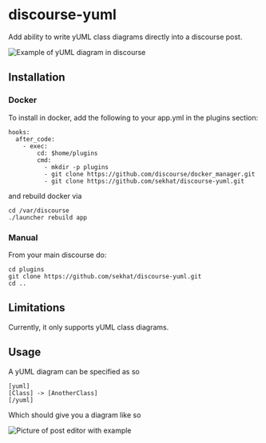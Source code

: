 # discourse-yuml
Add ability to write yUML class diagrams directly into a discourse post.

![Example of yUML diagram in discourse](https://raw.githubusercontent.com/sekhat/discourse-yuml/master/docs/Example.png)

## Installation

### Docker

To install in docker, add the following to your app.yml in the plugins section:

```
hooks:
  after_code:
    - exec:
        cd: $home/plugins
        cmd:
          - mkdir -p plugins
          - git clone https://github.com/discourse/docker_manager.git
          - git clone https://github.com/sekhat/discourse-yuml.git
```

and rebuild docker via

```
cd /var/discourse
./launcher rebuild app
```

### Manual

From your main discourse do:

    cd plugins
    git clone https://github.com/sekhat/discourse-yuml.git
    cd ..

## Limitations
Currently, it only supports yUML class diagrams.

## Usage
A yUML diagram can be specified as so

    [yuml]
    [Class] -> [AnotherClass]
    [/yuml]

Which should give you a diagram like so

![Picture of post editor with example](https://raw.githubusercontent.com/sekhat/discourse-yuml/master/docs/ExampleUsage.png)

